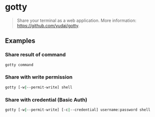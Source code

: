 # gotty

> Share your terminal as a web application. More information: <https://github.com/yudai/gotty>.

## Examples

### Share result of command

```bash
gotty command
```

### Share with write permission

```bash
gotty [-w|--permit-write] shell
```

### Share with credential (Basic Auth)

```bash
gotty [-w|--permit-write] [-c|--credential] username:password shell
```

